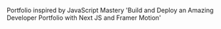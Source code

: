 Portfolio inspired by JavaScript Mastery 'Build and Deploy an Amazing Developer Portfolio with Next JS and Framer Motion'
